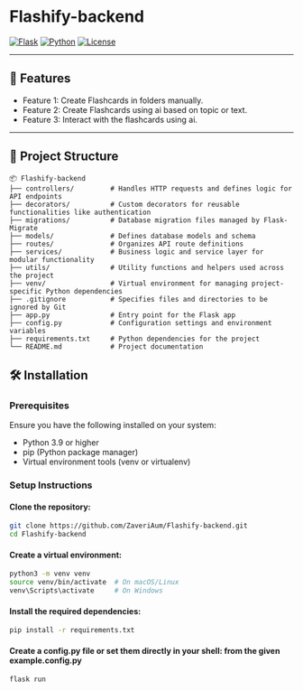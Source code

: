 # Flashify-backend

[![Flask](https://img.shields.io/badge/Flask-2.2.3-blue)](https://flask.palletsprojects.com/)
[![Python](https://img.shields.io/badge/Python-3.9%2B-brightgreen)](https://www.python.org/)
[![License](https://img.shields.io/badge/license-MIT-green)](LICENSE)

---

## 🚀 Features

- Feature 1: Create Flashcards in folders manually.
- Feature 2: Create Flashcards using ai based on topic or text.
- Feature 3: Interact with the flashcards using ai.

---

## 📂 Project Structure

```plaintext
📦 Flashify-backend
├── controllers/         # Handles HTTP requests and defines logic for API endpoints
├── decorators/          # Custom decorators for reusable functionalities like authentication
├── migrations/          # Database migration files managed by Flask-Migrate
├── models/              # Defines database models and schema
├── routes/              # Organizes API route definitions
├── services/            # Business logic and service layer for modular functionality
├── utils/               # Utility functions and helpers used across the project
├── venv/                # Virtual environment for managing project-specific Python dependencies
├── .gitignore           # Specifies files and directories to be ignored by Git
├── app.py               # Entry point for the Flask app
├── config.py            # Configuration settings and environment variables
├── requirements.txt     # Python dependencies for the project
└── README.md            # Project documentation
```

## 🛠️ Installation

### Prerequisites

Ensure you have the following installed on your system:

- Python 3.9 or higher
- pip (Python package manager)
- Virtual environment tools (venv or virtualenv)

### Setup Instructions

#### Clone the repository:

```bash
git clone https://github.com/ZaveriAum/Flashify-backend.git
cd Flashify-backend
```

#### Create a virtual environment:

```bash
python3 -m venv venv
source venv/bin/activate  # On macOS/Linux
venv\Scripts\activate     # On Windows
```

#### Install the required dependencies:

```bash
pip install -r requirements.txt
```

#### Create a config.py file or set them directly in your shell: from the given example.config.py

```bash
flask run
```
